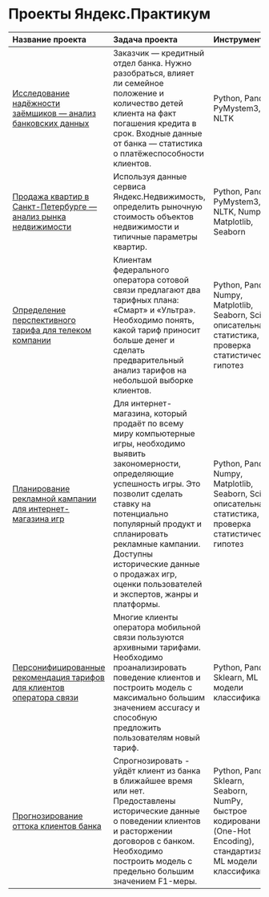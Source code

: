 # Проекты Яндекс.Практикум


| Название проекта                  | Задача проекта      | Инструменты     |
| :--------------------             | :--------------------  |:--------------------------  |
| [Исследование надёжности заёмщиков — анализ банковских данных](https://github.com/semaev/praktikum/tree/main/project_2) | Заказчик — кредитный отдел банка. Нужно разобраться, влияет ли семейное положение и количество детей клиента на факт погашения кредита в срок. Входные данные от банка — статистика о платёжеспособности клиентов. | Python, Pandas, PyMystem3, NLTK |
| [Продажа квартир в Санкт-Петербурге — анализ рынка недвижимости](https://github.com/semaev/praktikum/tree/main/project_3) | Используя данные сервиса Яндекс.Недвижимость, определить рыночную стоимость объектов недвижимости и типичные параметры квартир. | Python, Pandas, PyMystem3, NLTK, Numpy, Matplotlib, Seaborn |
| [Определение перспективного тарифа для телеком компании](https://github.com/semaev/praktikum/tree/main/project_4) | Клиентам федерального оператора сотовой связи предлагают два тарифных плана: «Смарт» и «Ультра». Необходимо понять, какой тариф приносит больше денег и сделать предварительный анализ тарифов на небольшой выборке клиентов. | Python, Pandas, Numpy, Matplotlib, Seaborn, SciPy, описательная статистика, проверка статистических гипотез |
| [Планирование рекламной кампании для интернет-магазина игр](https://github.com/semaev/praktikum/tree/main/project_5) | Для интернет-магазина, который продаёт по всему миру компьютерные игры, необходимо выявить закономерности, определяющие успешность игры. Это позволит сделать ставку на потенциально популярный продукт и спланировать рекламные кампании. Доступны исторические данные о продажах игр, оценки пользователей и экспертов, жанры и платформы. | Python, Pandas, Numpy, Matplotlib, Seaborn, SciPy, описательная статистика, проверка статистических гипотез |
| [Персонифицированные рекомендация тарифов для клиентов оператора связи](https://github.com/semaev/praktikum/tree/main/project_6) | Многие клиенты оператора мобильной связи пользуются архивными тарифами. Необходимо проанализировать поведение клиентов и построить модель с максимально большим значением accuracy и способную предложить пользователям новый тариф. | Python, Pandas, Sklearn, ML модели классификации|
| [Прогнозирование оттока клиентов банка](https://github.com/semaev/praktikum/tree/main/project_7) | Спрогнозировать - уйдёт клиент из банка в ближайшее время или нет. Предоставлены исторические данные о поведении клиентов и расторжении договоров с банком. Необходимо построить модель с предельно большим значением F1-меры. | Python, Pandas, Sklearn, Seaborn, NumPy, быстрое кодирование (One-Hot Encoding), стандартизация, ML модели классификации|
